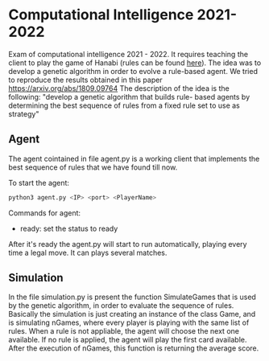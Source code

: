 # Computational Intelligence 2021-2022

Exam of computational intelligence 2021 - 2022. It requires teaching the client to play the game of Hanabi (rules can be found [here](https://www.spillehulen.dk/media/102616/hanabi-card-game-rules.pdf)).
The idea was to develop a genetic algorithm in order to evolve a rule-based agent. We tried to reproduce the results obtained in this paper https://arxiv.org/abs/1809.09764
The description of the idea is the following: "develop a genetic algorithm that builds rule-
based agents by determining the best sequence of rules from a fixed rule set to use as strategy" 

## Agent

The agent cointained in file agent.py is a working client that implements the best sequence of rules that we have found till now.

To start the agent:

```bash
python3 agent.py <IP> <port> <PlayerName>
```

Commands for agent:

- ready: set the status to ready

After it's ready the agent.py will start to run automatically, playing every time a legal move. It can plays several matches.


## Simulation

In the file simulation.py is present the function SimulateGames that is used by the genetic algorithm, in order to evaluate the sequence of rules.
Basically the simulation is just creating an instance of the class Game, and is simulating nGames, where every player is playing with the same list of
rules. When a rule is not appliable, the agent will choose the next one available. If no rule is applied, the agent will play the first card available.
After the execution of nGames, this function is returning the average score.
